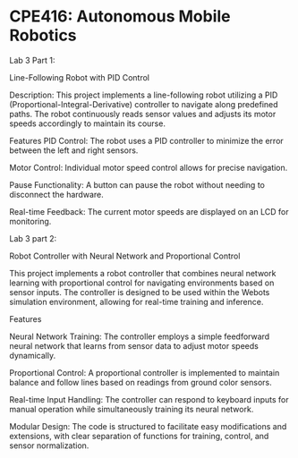 # CPE416: Autonomous Mobile Robotics

Lab 3 Part 1:

Line-Following Robot with PID Control

Description:
This project implements a line-following robot utilizing a PID (Proportional-Integral-Derivative) controller to navigate along predefined paths. The robot continuously reads sensor values and adjusts its motor speeds accordingly to maintain its course.

Features
PID Control: The robot uses a PID controller to minimize the error between the left and right sensors.

Motor Control: Individual motor speed control allows for precise navigation.

Pause Functionality: A button can pause the robot without needing to disconnect the hardware.

Real-time Feedback: The current motor speeds are displayed on an LCD for monitoring.

Lab 3 part 2: 

Robot Controller with Neural Network and Proportional Control

This project implements a robot controller that combines neural network learning with proportional control for navigating environments based on sensor inputs. The controller is designed to be used within the Webots simulation environment, allowing for real-time training and inference.

Features

Neural Network Training: The controller employs a simple feedforward neural network that learns from sensor data to adjust motor speeds dynamically.

Proportional Control: A proportional controller is implemented to maintain balance and follow lines based on readings from ground color sensors.

Real-time Input Handling: The controller can respond to keyboard inputs for manual operation while simultaneously training its neural network.

Modular Design: The code is structured to facilitate easy modifications and extensions, with clear separation of functions for training, control, and sensor normalization.
